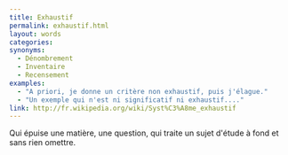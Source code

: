 ```yaml
---
title: Exhaustif
permalink: exhaustif.html
layout: words
categories:
synonyms:
  - Dénombrement
  - Inventaire
  - Recensement
examples:
  - "A priori, je donne un critère non exhaustif, puis j'élague."
  - "Un exemple qui n'est ni significatif ni exhaustif...."
link: http://fr.wikipedia.org/wiki/Syst%C3%A8me_exhaustif
---
```


Qui épuise une matière, une question, qui traite un sujet d'étude à fond et sans rien omettre. 
